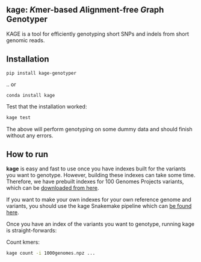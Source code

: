 
## kage: *K*mer-based *A*lignment-free *G*raph G*e*notyper
KAGE is a tool for efficiently genotyping short SNPs and indels from short genomic reads.


## Installation
```
pip install kage-genotyper
```
.. or
```
conda install kage
```

Test that the installation worked:

```bash
kage test 
```

The above will perform genotyping on some dummy data and should finish without any errors. 


## How to run
**kage** is easy and fast to use once you have indexes built for the variants you want to genotype. However, building these indexes can take some time. Therefore, we have prebuilt indexes for 100 Genomes Projects variants, which can be [downloaded from here](..).

If you want to make your own indexes for your own reference genome and variants, you should use the kage Snakemake pipeline which can [be found here](..).

Once you have an index of the variants you want to genotype, running kage is straight-forwards:

Count kmers:
```bash
kage count -i 1000genomes.npz ...

```
